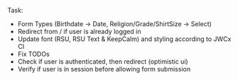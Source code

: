 Task:

* Form Types (Birthdate -> Date, Religion/Grade/ShirtSize -> Select)
* Redirect from / if user is already logged in
* Update font (RSU, RSU Text & KeepCalm) and styling according to JWCx CI
* Fix TODOs
* Check if user is authenticated, then redirect (optimistic ui)
* Verify if user is in session before allowing form submission
